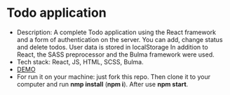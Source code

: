 # Todo application
- Description: A complete Todo application using the React framework and a form of authentication on the server. You can add, change status and delete todos. User data is stored in localStorage In addition to React, the SASS preprocessor and the Bulma framework were used.
- Tech stack: React, JS, HTML, SCSS, Bulma.
- [DEMO](https://dm-sheremetiev.github.io/todo-app/)
- For run it on your machine: just fork this repo. Then clone it to your computer and run **nmp install** (**npm i**). After use **npm start**.
